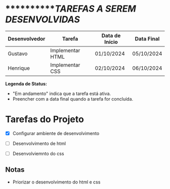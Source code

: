    
# *****************************************TAREFAS A SEREM DESENVOLVIDAS*******************************

| Desenvolvedor            | Tarefa                       | Data de Início       | Data Final        |
|--------------------------|------------------------------|----------------------|-------------------|
| Gustavo                  | Implementar HTML             | 01/10/2024          | 05/10/2024        |
| Henrique                 | Implementar CSS              | 02/10/2024          | 06/10/2024        |


**Legenda de Status:**
- "Em andamento" indica que a tarefa está ativa.
- Preencher com a data final quando a tarefa for concluída.


# Tarefas do Projeto

- [x] Configurar ambiente de desenvolvimento
- [ ] Desenvolvimento de html
- [ ] Desenvolviemnto do css


## Notas
- Priorizar o desenvolvimento do html e css
  
